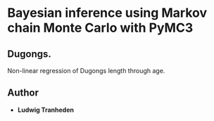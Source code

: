 # Bayesian inference using Markov chain Monte Carlo with PyMC3

## Dugongs.
Non-linear regression of Dugongs length through age.

## Author

* **Ludwig Tranheden**